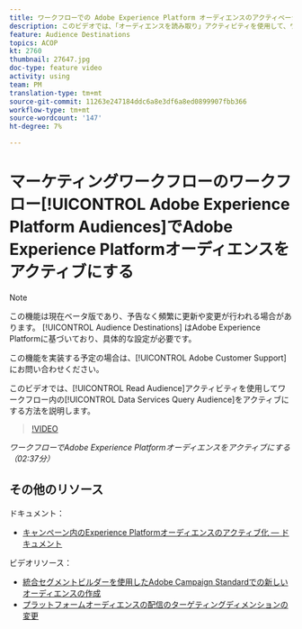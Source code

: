 ```yaml
---
title: ワークフローでの Adobe Experience Platform オーディエンスのアクティベーション
description: このビデオでは、「オーディエンスを読み取り」アクティビティを使用して、ワークフロー内のData Servicesクエリオーディエンスをアクティブにする方法を説明します。
feature: Audience Destinations
topics: ACOP
kt: 2760
thumbnail: 27647.jpg
doc-type: feature video
activity: using
team: PM
translation-type: tm+mt
source-git-commit: 11263e247184ddc6a8e3df6a8ed0899907fbb366
workflow-type: tm+mt
source-wordcount: '147'
ht-degree: 7%

---
```



# マーケティングワークフローのワークフロー[!UICONTROL Adobe Experience Platform Audiences]でAdobe Experience Platformオーディエンスをアクティブにする

>[!NOTE]
>
>この機能は現在ベータ版であり、予告なく頻繁に更新や変更が行われる場合があります。 [!UICONTROL Audience Destinations] はAdobe Experience Platformに基づいており、具体的な設定が必要です。
>
>この機能を実装する予定の場合は、[!UICONTROL Adobe Customer Support]にお問い合わせください。

このビデオでは、[!UICONTROL Read Audience]アクティビティを使用してワークフロー内の[!UICONTROL Data Services Query Audience]をアクティブにする方法を説明します。

>[!VIDEO](https://video.tv.adobe.com/v/27647?quality=12)

*ワークフローでAdobe Experience Platformオーディエンスをアクティブにする（02:37分）*

## その他のリソース

ドキュメント：

* [キャンペーン内のExperience Platformオーディエンスのアクティブ化 — ドキュメント](https://docs.adobe.com/content/help/en/campaign-standard/using/profiles-and-audiences/working-with-adobe-experience-platform/aep-about-audience-destinations-service.html)

ビデオリソース：

* [統合セグメントビルダーを使用したAdobe Campaign Standardでの新しいオーディエンスの作成](/help/profiles-and-audiences/audience-destinations/creating-audiences-using-segment-builder.md)
* [プラットフォームオーディエンスの配信のターゲティングディメンションの変更](/help/profiles-and-audiences/audience-destinations/changing-targeting-dimension.md)

